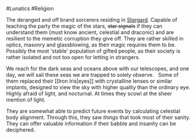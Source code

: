 #Lunatics #Religion 

The deranged and off brand sorcerers residing in [Stargard](City%20of%20Stargard.md).
Capable of teaching the party the magic of the stars, ~~star signals~~ if they can understand them (must know ancient, celestial and draconic) and are resilient to the memetic corruption they give off.
They are rather skilled in optics, masonry and glassblowing, as their magic requires them to be. 
Possibly the most 'stable' population of gifted people, as their society is rather isolated and not too open for letting in strangers. 

We reach for the dark seas and oceans above with our telescopes, and one day, we will sail these seas we are trapped to solely observe. 
 
Some of them replaced their [[Iron Iris|eyes]] with crystalline lenses or similar implants, designed to view the sky with higher quality than the ordinary eye.
Highly afraid of light, and nocturnal.
At times they scowl at the sheer mention of light.

They are somewhat able to predict future events by calculating celestial body alignment. Through this, they saw *things* that took most of their sanity.
They can offer valuable information if their babble and insanity can be deciphered.
